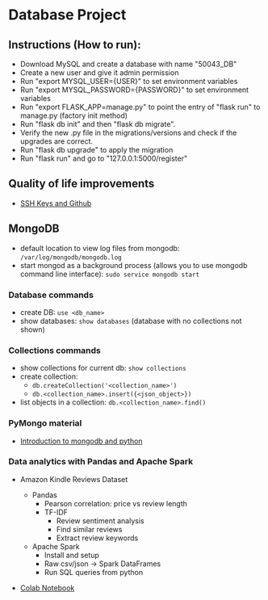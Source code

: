 # Database Project

## Instructions (How to run):
* Download MySQL and create a database with name "50043_DB"
* Create a new user and give it admin permission
* Run "export MYSQL_USER={USER}" to set environment variables
* Run "export MYSQL_PASSWORD={PASSWORD}" to set environment variables
* Run "export FLASK_APP=manage.py" to point the entry of "flask run" to manage.py (factory init method)
* Run "flask db init" and then "flask db migrate".
* Verify the new .py file in the migrations/versions and check if the upgrades are correct.
* Run "flask db upgrade" to apply the migration
* Run "flask run" and go to "127.0.0.1:5000/register"


## Quality of life improvements
* [SSH Keys and Github](https://dev.to/maedahbatool/generating-a-new-ssh-key-and-adding-it-to-github-137j)

## MongoDB
* default location to view log files from mongodb: `/var/log/mongodb/mongodb.log`
* start mongod as a background process (allows you to use mongodb command line interface): `sudo service mongodb start`

### Database commands
* create DB: `use <db_name>`
* show databases: `show databases` (database with no collections not shown)

### Collections commands
* show collections for current db: `show collections`
* create collection: 
    * `db.createCollection('<collection_name>')`
    * `db.<collection_name>.insert({<json_object>})`
* list objects in a collection: `db.<collection_name>.find()`

### PyMongo material
* [Introduction to mongodb and python](https://realpython.com/introduction-to-mongodb-and-python/)

### Data analytics with Pandas and Apache Spark
* Amazon Kindle Reviews Dataset
    * Pandas 
        * Pearson correlation: price vs review length
        * TF-IDF 
            * Review sentiment analysis
            * Find similar reviews
            * Extract review keywords
    * Apache Spark
        * Install and setup
        * Raw csv/json -> Spark DataFrames
        * Run SQL queries from python
        
* [Colab Notebook](https://colab.research.google.com/drive/1j9WC5OVgnXZ1-h82Yk6B4BRYtKCJxYTp)
